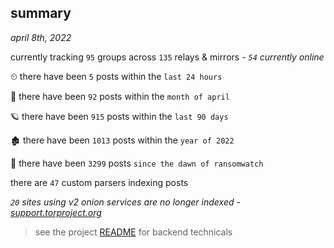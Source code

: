 
## summary
_april 8th, 2022_

currently tracking `95` groups across `135` relays & mirrors - _`54` currently online_

⏲ there have been `5` posts within the `last 24 hours`

🦈 there have been `92` posts within the `month of april`

🪐 there have been `915` posts within the `last 90 days`

🏚 there have been `1013` posts within the `year of 2022`

🦕 there have been `3299` posts `since the dawn of ransomwatch`

there are `47` custom parsers indexing posts

_`20` sites using v2 onion services are no longer indexed - [support.torproject.org](https://support.torproject.org/onionservices/v2-deprecation/)_

> see the project [README](https://github.com/thetanz/ransomwatch#ransomwatch--) for backend technicals
